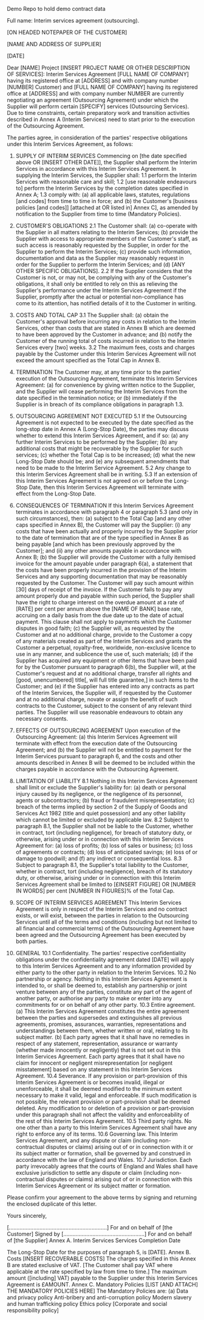 Demo
Repo to hold demo contract data

Full name: Interim services agreement (outsourcing).

[ON HEADED NOTEPAPER OF THE CUSTOMER]

[NAME AND ADDRESS OF SUPPLIER]

[DATE]

Dear [NAME] Project [INSERT PROJECT NAME OR OTHER DESCRIPTION OF SERVICES]: 
Interim Services Agreement [FULL NAME OF COMPANY] having its registered office at [ADDRESS] and with company number [NUMBER] Customer) and [FULL NAME OF COMPANY] having its registered office at [ADDRESS] and with company number NUMBER are currently negotiating an agreement (Outsourcing Agreement) under which the Supplier will perform certain [SPECIFY] services (Outsourcing Services). Due to time constraints, certain preparatory work and transition activities described in Annex A (Interim Services) need to start prior to the execution of the Outsourcing Agreement.

The parties agree, in consideration of the parties' respective obligations under this Interim Services Agreement, as follows:

1. SUPPLY OF INTERIM SERVICES 
Commencing on [the date specified above OR [INSERT OTHER DATE]], the Supplier shall perform the Interim Services in accordance with this Interim Services Agreement. In supplying the Interim Services, the Supplier shall: 1.1 perform the Interim Services with reasonable care and skill; 1.2 [use reasonable endeavours to] perform the Interim Services by the completion dates specified in Annex A; 1.3 comply with: (a) all applicable laws, statutes, regulations [and codes] from time to time in force; and (b) the Customer's [business policies [and codes]] [attached at OR listed in] Annex C], as amended by notification to the Supplier from time to time (Mandatory Policies).

2. CUSTOMER'S OBLIGATIONS 
2.1 The Customer shall: (a) co-operate with the Supplier in all matters relating to the Interim Services; (b) provide the Supplier with access to appropriate members of the Customer's staff, as such access is reasonably requested by the Supplier, in order for the Supplier to perform the Interim Services; (c) provide such information, documentation and data as the Supplier may reasonably request in order for the Supplier to perform the Interim Services; and (d) [ANY OTHER SPECIFIC OBLIGATIONS]. 2.2 If the Supplier considers that the Customer is not, or may not, be complying with any of the Customer's obligations, it shall only be entitled to rely on this as relieving the Supplier's performance under the Interim Services Agreement if the Supplier, promptly after the actual or potential non-compliance has come to its attention, has notified details of it to the Customer in writing.

3. COSTS AND TOTAL CAP 
3.1 The Supplier shall: (a) obtain the Customer's approval before incurring any costs in relation to the Interim Services, other than costs that are stated in Annex B which are deemed to have been approved by the Customer in advance; and (b) notify the Customer of the running total of costs incurred in relation to the Interim Services every [two] weeks. 3.2 The maximum fees, costs and charges payable by the Customer under this Interim Services Agreement will not exceed the amount specified as the Total Cap in Annex B.

4. TERMINATION 
The Customer may, at any time prior to the parties' execution of the Outsourcing Agreement, terminate this Interim Services Agreement: (a) for convenience by giving written notice to the Supplier, and the Supplier will cease performing the Interim Services from the date specified in the termination notice; or (b) immediately if the Supplier is in breach of its compliance obligations in paragraph 1.3.

5. OUTSOURCING AGREEMENT NOT EXECUTED 
5.1 If the Outsourcing Agreement is not expected to be executed by the date specified as the long-stop date in Annex A (Long-Stop Date), the parties may discuss whether to extend this Interim Services Agreement, and if so: (a) any further Interim Services to be performed by the Supplier; (b) any additional costs that might be recoverable by the Supplier for such services; (c) whether the Total Cap is to be increased; (d) what the new Long-Stop Date should be; and (e) any subsequent amendments that need to be made to the Interim Service Agreement. 5.2 Any change to this Interim Services Agreement shall be in writing. 5.3 If an extension of this Interim Services Agreement is not agreed on or before the Long-Stop Date, then this Interim Services Agreement will terminate with effect from the Long-Stop Date.

6. CONSEQUENCES OF TERMINATION 
If this Interim Services Agreement terminates in accordance with paragraph 4 or paragraph 5.3 (and only in such circumstances), then: (a) subject to the Total Cap [and any other caps specified in Annex B], the Customer will pay the Supplier: (i) any costs that have been actually and properly incurred by the Supplier prior to the date of termination that are of the type specified in Annex B as being payable [and which has been previously approved by the Customer]; and (ii) any other amounts payable in accordance with Annex B; (b) the Supplier will provide the Customer with a fully itemised invoice for the amount payable under paragraph 6(a), a statement that the costs have been properly incurred in the provision of the Interim Services and any supporting documentation that may be reasonably requested by the Customer. The Customer will pay such amount within [30] days of receipt of the invoice. If the Customer fails to pay any amount properly due and payable within such period, the Supplier shall have the right to charge interest on the overdue amount at a rate of [RATE] per cent per annum above the [NAME OF BANK] base rate, accruing on a daily basis from the due date up to the date of actual payment. This clause shall not apply to payments which the Customer disputes in good faith; (c) the Supplier will, as requested by the Customer and at no additional charge, provide to the Customer a copy of any materials created as part of the Interim Services and grants the Customer a perpetual, royalty-free, worldwide, non-exclusive licence to use in any manner, and sublicence the use of, such materials; (d) if the Supplier has acquired any equipment or other items that have been paid for by the Customer pursuant to paragraph 6(b), the Supplier will, at the Customer's request and at no additional charge, transfer all rights and [good, unencumbered] title[, will full title guarantee,] in such items to the Customer; and (e) if the Supplier has entered into any contracts as part of the Interim Services, the Supplier will, if requested by the Customer and at no additional charge, novate or assign the benefit of such contracts to the Customer, subject to the consent of any relevant third parties. The Supplier will use reasonable endeavours to obtain any necessary consents.

7. EFFECTS OF OUTSOURCING AGREEMENT 
Upon execution of the Outsourcing Agreement: (a) this Interim Services Agreement will terminate with effect from the execution date of the Outsourcing Agreement; and (b) the Supplier will not be entitled to payment for the Interim Services pursuant to paragraph 6, and the costs and other amounts described in Annex B will be deemed to be included within the charges payable in accordance with the Outsourcing Agreement.

8. LIMITATION OF LIABILITY 
8.1 Nothing in this Interim Services Agreement shall limit or exclude the Supplier's liability for: (a) death or personal injury caused by its negligence, or the negligence of its personnel, agents or subcontractors; (b) fraud or fraudulent misrepresentation; (c) breach of the terms implied by section 2 of the Supply of Goods and Services Act 1982 (title and quiet possession) and any other liability which cannot be limited or excluded by applicable law. 8.2 Subject to paragraph 8.1, the Supplier shall not be liable to the Customer, whether in contract, tort (including negligence), for breach of statutory duty, or otherwise, arising under or in connection with this Interim Services Agreement for: (a) loss of profits; (b) loss of sales or business; (c) loss of agreements or contracts; (d) loss of anticipated savings; (e) loss of or damage to goodwill; and (f) any indirect or consequential loss. 8.3 Subject to paragraph 8.1, the Supplier's total liability to the Customer, whether in contract, tort (including negligence), breach of its statutory duty, or otherwise, arising under or in connection with this Interim Services Agreement shall be limited to [£INSERT FIGURE] OR [NUMBER IN WORDS] per cent [NUMBER IN FIGURES]% of the Total Cap.

9. SCOPE OF INTERIM SERVICES AGREEMENT 
This Interim Services Agreement is only in respect of the Interim Services and no contract exists, or will exist, between the parties in relation to the Outsourcing Services until all of the terms and conditions (including but not limited to all financial and commercial terms) of the Outsourcing Agreement have been agreed and the Outsourcing Agreement has been executed by both parties.

10. GENERAL 
10.1 Confidentiality. The parties' respective confidentiality obligations under the confidentiality agreement dated [DATE] will apply to this Interim Services Agreement and to any information provided by either party to the other party in relation to the Interim Services. 10.2 No partnership or agency. Nothing in this Interim Services Agreement is intended to, or shall be deemed to, establish any partnership or joint venture between any of the parties, constitute any part of the agent of another party, or authorise any party to make or enter into any commitments for or on behalf of any other party. 10.3 Entire agreement. (a) This Interim Services Agreement constitutes the entire agreement between the parties and supersedes and extinguishes all previous agreements, promises, assurances, warranties, representations and understandings between them, whether written or oral, relating to its subject matter. (b) Each party agrees that it shall have no remedies in respect of any statement, representation, assurance or warranty (whether made innocently or negligently) that is not set out in this Interim Services Agreement. Each party agrees that it shall have no claim for innocent or negligent misrepresentation [or negligent misstatement] based on any statement in this Interim Services Agreement. 10.4 Severance. If any provision or part-provision of this Interim Services Agreement is or becomes invalid, illegal or unenforceable, it shall be deemed modified to the minimum extent necessary to make it valid, legal and enforceable. If such modification is not possible, the relevant provision or part-provision shall be deemed deleted. Any modification to or deletion of a provision or part-provision under this paragraph shall not affect the validity and enforceability of the rest of this Interim Services Agreement. 10.5 Third party rights. No one other than a party to this Interim Services Agreement shall have any right to enforce any of its terms. 10.6 Governing law. This Interim Services Agreement, and any dispute or claim (including non-contractual disputes or claims) arising out of or in connection with it or its subject matter or formation, shall be governed by and construed in accordance with the law of England and Wales. 10.7 Jurisdiction. Each party irrevocably agrees that the courts of England and Wales shall have exclusive jurisdiction to settle any dispute or claim (including non-contractual disputes or claims) arising out of or in connection with this Interim Services Agreement or its subject matter or formation.

Please confirm your agreement to the above terms by signing and returning the enclosed duplicate of this letter.

Yours sincerely,

[................................................................] For and on behalf of [the Customer] Signed by [.....................................................] For and on behalf of [the Supplier] Annex A. Interim Services Services Completion Date

The Long-Stop Date for the purposes of paragraph 5, is [DATE]. Annex B. Costs [INSERT RECOVERABLE COSTS] The charges specified in this Annex B are stated exclusive of VAT. [The Customer shall pay VAT where applicable at the rate specified by law from time to time.] The maximum amount ([including] VAT) payable to the Supplier under this Interim Services Agreement is £AMOUNT. Annex C. Mandatory Policies [LIST [AND ATTACH] THE MANDATORY POLICIES HERE] The Mandatory Policies are: (a) Data and privacy policy Anti-bribery and anti-corruption policy Modern slavery and human trafficking policy Ethics policy [Corporate and social responsibility policy]
